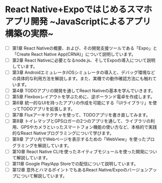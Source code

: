 # React Native+Expoではじめるスマホアプリ開発 ~JavaScriptによるアプリ構築の実際~

- [ ] 第1章 React Nativeの概要、および、その開発支援ツールである「Expo」と「Create React Native App(CRNA)」について説明しています。 
- [ ] 第2章 React Nativeに必要となるnode.js、そしてExpoの導入について説明しています。 
- [ ] 第3章 Androidエミュレータ/iOSシミュレータの導入と、デバッグ環境などの具体的な利用方法を解説します。また、実機での動作確認方法にも触れています。 
- [ ] 第4章 TODOアプリの開発を通してReact Nativeの基本を学んでいきます。 
- [ ] 第5章 Flexboxレイアウトを学ぶために、逆ボーランド電卓を作成します。 
- [ ] 第6章 統一的なUIを持ったアプリの作成を可能にする「UIライブラリ」を使ってTODOアプリを拡張します。 
- [ ] 第7章 Fluxアーキテクチャを使って、TODOアプリを書き直してみます。 
- [ ] 第8章 トイレマップとGPSロガーの2つのアプリを通して、ライブラリの利用、GPSやカメラといったスマートフォン機能の使い方など、本格的で実践的なReact Nativeプログラミングについて学びます。 
- [ ] 第9章 アプリ内でWebページを表示するための「WebView」を使ったプログラミングを解説しています。 
- [ ] 第10章 React Native CLIを使ったネイティブモジュールを使った開発について解説しています。 
- [ ] 第11章 Google Play/App Storeでの配信について説明しています。 
- [ ] 第12章 意外とハマるポイントでもあるReact Native/Expoのバージョンアップについて解説しています。 
